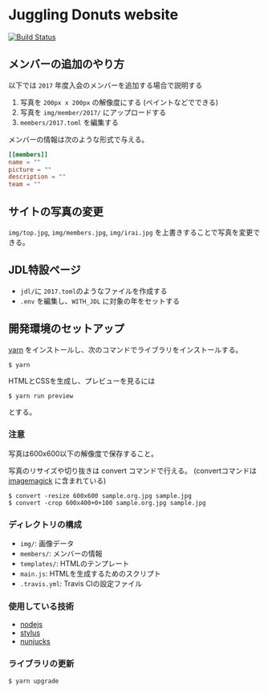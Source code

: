 # Juggling Donuts website
[![Build Status](https://travis-ci.org/JugglingDonuts/website.svg?branch=master)](https://travis-ci.org/JugglingDonuts/website)
## メンバーの追加のやり方
以下では `2017` 年度入会のメンバーを追加する場合で説明する

1. 写真を `200px x 200px` の解像度にする (ペイントなどでできる)
2. 写真を `img/member/2017/` にアップロードする
3. `members/2017.toml` を編集する

メンバーの情報は次のような形式で与える。

```toml
[[members]]
name = ""
picture = ""
description = ""
team = ""
```

## サイトの写真の変更
`img/top.jpg`, `img/members.jpg`, `img/irai.jpg` を上書きすることで写真を変更できる。

## JDL特設ページ
- `jdl/`に `2017.toml`のようなファイルを作成する
- `.env` を編集し、`WITH_JDL` に対象の年をセットする

## 開発環境のセットアップ
[yarn](https://yarnpkg.com/ja/) をインストールし、次のコマンドでライブラリをインストールする。

```
$ yarn
```

HTMLとCSSを生成し、プレビューを見るには

```
$ yarn run preview
```

とする。

### 注意
写真は600x600以下の解像度で保存すること。

写真のリサイズや切り抜きは convert コマンドで行える。 (convertコマンドは [imagemagick](https://www.imagemagick.org/script/index.php) に含まれている)

```
$ convert -resize 600x600 sample.org.jpg sample.jpg
$ convert -crop 600x400+0+100 sample.org.jpg sample.jpg
```

### ディレクトリの構成

- `img/`: 画像データ
- `members/`: メンバーの情報
- `templates/`: HTMLのテンプレート
- `main.js`: HTMLを生成するためのスクリプト
- `.travis.yml`: Travis CIの設定ファイル

### 使用している技術

- [nodejs](https://nodejs.org/en/)
- [stylus](http://stylus-lang.com/)
- [nunjucks](https://mozilla.github.io/nunjucks/)

### ライブラリの更新

```
$ yarn upgrade
```
